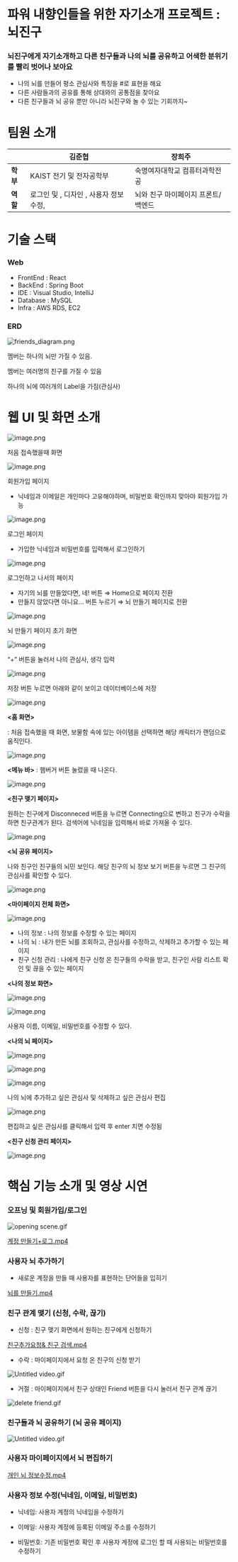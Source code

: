 # 파워 내향인들을 위한 자기소개 프로젝트 : 뇌진구 

### 뇌진구에게 자기소개하고 다른 친구들과 나의 뇌를 공유하고 어색한 분위기를 빨리 벗어나 보아요

- 나의 뇌를 만들어 평소 관심사와 특징을 #로 표현을 해요
- 다른 사람들과의 공유를 통해 상대와의 공통점을 찾아요
- 다른 친구들과 뇌 공유 뿐만 아니라 뇌진구와 놀 수 있는 기회까지~

# 팀원 소개

|  | **김준협** | **장희주** |
| --- | --- | --- |
|   **학부** | KAIST 전기 및 전자공학부  | 숙명여자대학교 컴퓨터과학전공  |
|   **역할**  | 로그인 및 , 디자인 , 사용자 정보 수정,  | 뇌와 친구 마이페이지 프론트/백엔드 |

# 기술 스택

### Web

- FrontEnd : React
- BackEnd : Spring Boot
- IDE : Visual Studio, IntelliJ
- Database : MySQL
- Infra : AWS RDS, EC2

### ERD

![friends_diagram.png](https://prod-files-secure.s3.us-west-2.amazonaws.com/f6cb388f-3934-47d6-9928-26d2e10eb0fc/31bf81ae-b363-4ce3-9394-34be8e7f21f8/friends_diagram.png)

멤버는 하나의 뇌만 가질 수 있음. 

멤버는 여러명의 친구를 가질 수 있음 

하나의 뇌에 여러개의 Label을 가짐(관심사)

# 웹 UI 및 화면 소개

![image.png](https://prod-files-secure.s3.us-west-2.amazonaws.com/f6cb388f-3934-47d6-9928-26d2e10eb0fc/066d74af-27ad-4b36-a623-baa172addfe3/image.png)

처음 접속했을때 화면 

![image.png](https://prod-files-secure.s3.us-west-2.amazonaws.com/f6cb388f-3934-47d6-9928-26d2e10eb0fc/b8337c32-970c-4e13-93e3-112084312b22/image.png)

회원가입 페이지

- 닉네임과 이메일은 개인마다 고유해야하며, 비밀번호 확인까지 맞아야 회원가입 가능

![image.png](https://prod-files-secure.s3.us-west-2.amazonaws.com/f6cb388f-3934-47d6-9928-26d2e10eb0fc/567f5b4c-f61b-4cd8-ab20-1489c1aff63d/image.png)

로그인 페이지 

- 가입한 닉네임과 비밀번호를 입력해서 로그인하기

![image.png](https://prod-files-secure.s3.us-west-2.amazonaws.com/f6cb388f-3934-47d6-9928-26d2e10eb0fc/3ea2b5b5-54a1-4a79-a53c-2d7f66e89230/image.png)

로그인하고 나서의 페이지 

- 자기의 뇌를 만들었다면, 네! 버튼   ⇒ Home으로 페이지 전환
- 만들지 않았다면 아니요… 버튼 누르기   ⇒ 뇌 만들기 페이지로 전환

![image.png](https://prod-files-secure.s3.us-west-2.amazonaws.com/f6cb388f-3934-47d6-9928-26d2e10eb0fc/c199fe34-7a20-4107-bbff-d3eff2a7115e/image.png)

뇌 만들기 페이지 초기 화면 

![image.png](https://prod-files-secure.s3.us-west-2.amazonaws.com/f6cb388f-3934-47d6-9928-26d2e10eb0fc/bac0dbe1-8d11-47ae-9a35-d79effd7ac19/image.png)

“+” 버튼을 눌러서 나의 관심사, 생각 입력 

![image.png](https://prod-files-secure.s3.us-west-2.amazonaws.com/f6cb388f-3934-47d6-9928-26d2e10eb0fc/4810b682-f2f7-4ecd-9ec0-e4ced6d8f35e/image.png)

저장 버튼 누르면 아래와 같이 보이고 데이터베이스에 저장

![image.png](https://prod-files-secure.s3.us-west-2.amazonaws.com/f6cb388f-3934-47d6-9928-26d2e10eb0fc/88f840c1-f869-4a8b-8233-180619953d36/image.png)

**<홈 화면>** 

: 처음 접속했을 때 화면, 보물함 속에 있는 아이템을 선택하면 해당 캐릭터가 랜덤으로 움직인다.  

![image.png](https://prod-files-secure.s3.us-west-2.amazonaws.com/f6cb388f-3934-47d6-9928-26d2e10eb0fc/20c70319-7aa9-43c7-8ffb-57d1540356d4/image.png)

**<메뉴 바>** : 햄버거 버튼 눌렀을 때 나온다. 

![image.png](https://prod-files-secure.s3.us-west-2.amazonaws.com/f6cb388f-3934-47d6-9928-26d2e10eb0fc/2c2bcc48-be03-4032-ada6-8dc730ccd64c/image.png)

**<친구 맺기 페이지>**

원하는 친구에게 Disconneced 버튼을 누르면 Connecting으로 변하고 친구가 수락을 하면 친구관계가 된다. 검색어에 닉네임을 입력해서 바로 가져올 수 있다. 

![image.png](https://prod-files-secure.s3.us-west-2.amazonaws.com/f6cb388f-3934-47d6-9928-26d2e10eb0fc/70bfb87a-776a-4d2c-9c4b-1cec7c52dbe3/image.png)

**<뇌 공유 페이지>** 

나와 친구인 친구들의 뇌민 보인다. 
해당 친구의 뇌 정보 보기 버튼을 누르면 그 친구의 관심사를 확인할 수 있다. 

![image.png](https://prod-files-secure.s3.us-west-2.amazonaws.com/f6cb388f-3934-47d6-9928-26d2e10eb0fc/c2e7b355-2fb8-474f-b60c-206c216ab1de/image.png)

**<마이페이지 전체 화면>**

![image.png](https://prod-files-secure.s3.us-west-2.amazonaws.com/f6cb388f-3934-47d6-9928-26d2e10eb0fc/14cb68a3-a81d-46f6-9d57-73a0a641e494/image.png)

- 나의 정보 : 나의 정보를 수정할 수 있는 페이지
- 나의 뇌 : 내가 만든 뇌를 조회하고, 관심사를 수정하고, 삭제하고 추가할 수 있는 페이지
- 친구 신청 관리 : 나에게 친구 신청 온 친구들의 수락을 받고, 친구인 사람 리스트 확인 및 끊을 수 있는 페이지

**<나의 정보 화면>**

![image.png](https://prod-files-secure.s3.us-west-2.amazonaws.com/f6cb388f-3934-47d6-9928-26d2e10eb0fc/762c4d4f-6b35-47e5-ae92-357f7c98ab88/image.png)

![image.png](https://prod-files-secure.s3.us-west-2.amazonaws.com/f6cb388f-3934-47d6-9928-26d2e10eb0fc/92abc805-632e-4707-a3fc-23cbf09f6aca/image.png)

사용자 이름, 이메일, 비밀번호를 수정할 수 있다. 

**<나의 뇌 페이지>**

![image.png](https://prod-files-secure.s3.us-west-2.amazonaws.com/f6cb388f-3934-47d6-9928-26d2e10eb0fc/6df73c4f-d505-40ec-b22f-a5e2bf515626/image.png)

![image.png](https://prod-files-secure.s3.us-west-2.amazonaws.com/f6cb388f-3934-47d6-9928-26d2e10eb0fc/23be08ad-a519-43f6-af95-147334343804/image.png)

![image.png](https://prod-files-secure.s3.us-west-2.amazonaws.com/f6cb388f-3934-47d6-9928-26d2e10eb0fc/d71e15c0-1503-4d4c-9b74-9689a29e39c9/image.png)

나의 뇌에 추가하고 싶은 관심사 및 삭제하고 싶은 관심사 편집 

![image.png](https://prod-files-secure.s3.us-west-2.amazonaws.com/f6cb388f-3934-47d6-9928-26d2e10eb0fc/8f91998f-99b2-4023-90f0-19b35a2e1bca/image.png)

편집하고 싶은 관심사를 클릭해서 입력 후 enter 치면 수정됨 

**<친구 신청 관리 페이지>**

![image.png](https://prod-files-secure.s3.us-west-2.amazonaws.com/f6cb388f-3934-47d6-9928-26d2e10eb0fc/9cbc29a2-0f6f-44c7-a521-50f8adb2b296/image.png)

# 핵심 기능 소개 및 영상 시연

### 오프닝 및 회원가입/로그인

![opening scene.gif](https://prod-files-secure.s3.us-west-2.amazonaws.com/f6cb388f-3934-47d6-9928-26d2e10eb0fc/e14d5e70-3d5e-472a-b077-769e33af5005/opening_scene.gif)

[계정 만들기+로그.mp4](https://prod-files-secure.s3.us-west-2.amazonaws.com/f6cb388f-3934-47d6-9928-26d2e10eb0fc/00d4e503-0e2a-4f23-89df-307c2f5ca03d/%EA%B3%84%EC%A0%95_%EB%A7%8C%EB%93%A4%EA%B8%B0%EB%A1%9C%EA%B7%B8.mp4)

### 사용자 뇌 추가하기

- 새로운 계정을 만들 때 사용자를 표현하는 단어들을 입히기

[뇌를 만들기.mp4](https://prod-files-secure.s3.us-west-2.amazonaws.com/f6cb388f-3934-47d6-9928-26d2e10eb0fc/0c0dbfac-0546-4da1-a276-db54a657d11f/%EB%87%8C%EB%A5%BC_%EB%A7%8C%EB%93%A4%EA%B8%B0.mp4)

### 친구 관계 맺기 (신청, 수락, 끊기)

- 신청 : 친구 맺기 화면에서 원하는 친구에게 신청하기

[친구추가요청& 친구 검색.mp4](https://prod-files-secure.s3.us-west-2.amazonaws.com/f6cb388f-3934-47d6-9928-26d2e10eb0fc/76bc375b-59c9-4b52-ad63-bce13a7ba0c0/%EC%B9%9C%EA%B5%AC%EC%B6%94%EA%B0%80%EC%9A%94%EC%B2%AD_%EC%B9%9C%EA%B5%AC_%EA%B2%80%EC%83%89.mp4)

- 수락 : 마이페이지에서 요청 온 친구의 신청 받기

![Untitled video.gif](https://prod-files-secure.s3.us-west-2.amazonaws.com/f6cb388f-3934-47d6-9928-26d2e10eb0fc/b76435dd-06ad-4042-adb9-fae8c187da03/Untitled_video.gif)

- 거절 : 마이페이지에서 친구 상태인 Friend 버튼을 다시 눌러서 친구 관계 끊기

![delete friend.gif](https://prod-files-secure.s3.us-west-2.amazonaws.com/f6cb388f-3934-47d6-9928-26d2e10eb0fc/4de47abf-51fb-46e8-adef-d6013a71a4ed/delete_friend.gif)

### 친구들과 뇌 공유하기 (뇌 공유 페이지)

![Untitled video.gif](https://prod-files-secure.s3.us-west-2.amazonaws.com/f6cb388f-3934-47d6-9928-26d2e10eb0fc/d750fa09-e862-4a79-81df-ac3a09b6c63c/Untitled_video.gif)

### 사용자 마이페이지에서 뇌 편집하기

[개인 뇌 정보수정.mp4](https://prod-files-secure.s3.us-west-2.amazonaws.com/f6cb388f-3934-47d6-9928-26d2e10eb0fc/43cbea77-c4d7-4447-b1c3-1f778be1ffe0/%EA%B0%9C%EC%9D%B8_%EB%87%8C_%EC%A0%95%EB%B3%B4%EC%88%98%EC%A0%95.mp4)

### 사용자 정보 수정(닉네임, 이메일, 비밀번호)

- 닉네임: 사용자 계정의 닉네임을 수정하기

- 이메일: 사용자 계정에 등록된 이메일 주소를 수정하기

- 비밀번호: 기존 비밀번호 확인 후 사용자 계정에 로그인 할 때 사용되는 비밀번호를 수정하기
